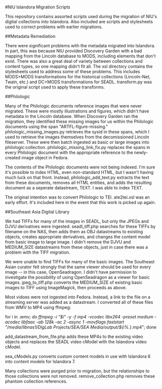 #NIU Islandora Migration Scripts

This repository contains assorted scripts used during the migration of NIU's digital collections into Islandora. Also included are scripts and stylesheets used to correct problems with earlier migrations.

##Metadata Remediation

There were significant problems with the metadata migrated into Islandora. In part, this was because NIU provided Discovery Garden with a bad mapping from the Lincoln database to MODS, including elements that don't exist. There was also a great deal of variety between collections and content types, so one mapping didn't fit all. The xsl directory contains the stylesheets used to address some of these problems. This includes MODS>MODS transformations for the historical collections (Lincoln-Net, Twain, etc.) and DC>MODS transformations for SEADL. transform.py was the original script used to apply these transforms.

##Philologic

Many of the Philologic documents reference images that were never migrated. These were mostly illustrations and figures, which didn't have metadata in the Lincoln database. When Discovery Garden ran the migration, they identified these missing images for us within the Philologic documents using the span "ARTFL-figure-missing." philologic_missing_images.py retrieves the sysid in these spans, which I used to retrieve the images themselves from the decomissioned Lincoln fileserver. These were then batch ingested as basic or large images into philologic:collection. philologic_missing_link_fix.py replaces the spans in every Philologic document with the appropriate reference to the newly-created image object in Fedora.

The contents of the Philologic documents were not being indexed. I'm sure it's possible to index HTML, even non-standard HTML, but I wasn't having much luck on that front. Instead, philologic_add_text.py extracts the text from these documents, removes all HTML entities, and adds the resulting document as a seperate datastream, TEXT. I was able to index TEXT.

The original intention was to convert Philologic to TEI. ate2tei.xsl was an early effort. It's included here in the event that this work is picked up again.

##Southeast Asia Digital Library

We had TIFFs for many of the images in SEADL, but only the JPEGs and DJVU derivatives were ingested. seadl_tiff.php searches for these TIFFs by filename on the NAS, then adds them as OBJ datastreams to existing objects, creates appropriate derivatives, and changes the content model from basic image to large image. I didn't remove the DJVU and MEDIUM_SIZE datastreams from these objects, just in case there was a problem with the TIFF migration.

We were unable to find TIFFs for many of the basic images. The Southeast Asian curator felt strongly that the same viewer should be used for every image -- in this case, OpenSeadragon. I didn't have permission to investigate the possibility of using OpenSeadragon as a viewer for basic images. jpeg_to_tiff.php converts the MEDIUM_SIZE of existing basic images to TIFF using ImageMagick, then proceeds as above.

Most vidoes were not ingested into Fedora. Instead, a link to the file on a streaming server was added as a datastream. I converted all of these files from WMV to MP4 using ffmpeg:

for i in *.wmv; do ffmpeg -i "$i" -y -f mp4 -vcodec libx264 -preset medium -acodec libfaac -ab 128k -ac 2 -async 1 -movflags faststart "/media/libnas1/DigLab Projects/SEA/SEA Media/output/${i%.*}.mp4"; done

add_datastream_from_file.php adds these MP4s to the existing video objects and replaces the SEADL video cModel with the Islandora video cModel.

sea_cModels.py converts custom content models in use with Islandora 6 into content models for Islandora 7.

Many collections were purged prior to migration, but the relationships to those collections were not removed. remove_collection.php removes these phantom collection references.

